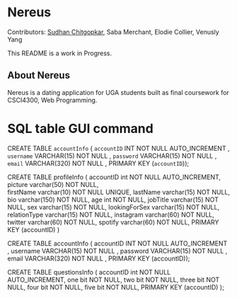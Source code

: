 # Nereus

Contributors: [Sudhan Chitgopkar](https://sudhanchitgopkar.com), Saba Merchant, Elodie Collier, Venusly Yang

This README is a work in Progress.

## About Nereus

Nereus is a dating application for UGA students built as final coursework for CSCI4300, Web Programming. 

# SQL table GUI command

CREATE TABLE `accountInfo` ( `accountID` INT NOT NULL AUTO_INCREMENT , `username` VARCHAR(15) NOT NULL , `password` VARCHAR(15) NOT NULL , `email` VARCHAR(320) NOT NULL , PRIMARY KEY (`accountID`));


CREATE TABLE profileInfo (
	accountID int NOT NULL AUTO_INCREMENT, 
	picture varchar(50) NOT NULL,   	
    firstName varchar(10) NOT NULL UNIQUE,
    lastName varchar(15) NOT NULL,
	bio varchar(150) NOT NULL,
	age int NOT NULL,
	jobTitle varchar(15) NOT NULL,
	sex varchar(15) NOT NULL,
	lookingForSex varchar(15) NOT NULL,
    relationType varchar(15) NOT NULL,
	instagram varchar(60) NOT NULL,
	twitter varchar(60) NOT NULL,
	spotify varchar(60) NOT NULL,
	PRIMARY KEY (accountID)
)

CREATE TABLE accountInfo ( accountID INT NOT NULL AUTO_INCREMENT , username VARCHAR(15) NOT NULL , password VARCHAR(15) NOT NULL , email VARCHAR(320) NOT NULL , PRIMARY KEY (accountID));


CREATE TABLE questionsInfo (
	accountID int NOT NULL AUTO_INCREMENT, 
    one bit NOT NULL,
    two bit NOT NULL,
    three bit NOT NULL,
    four bit NOT NULL,
    five bit NOT NULL,
	PRIMARY KEY (accountID)
);